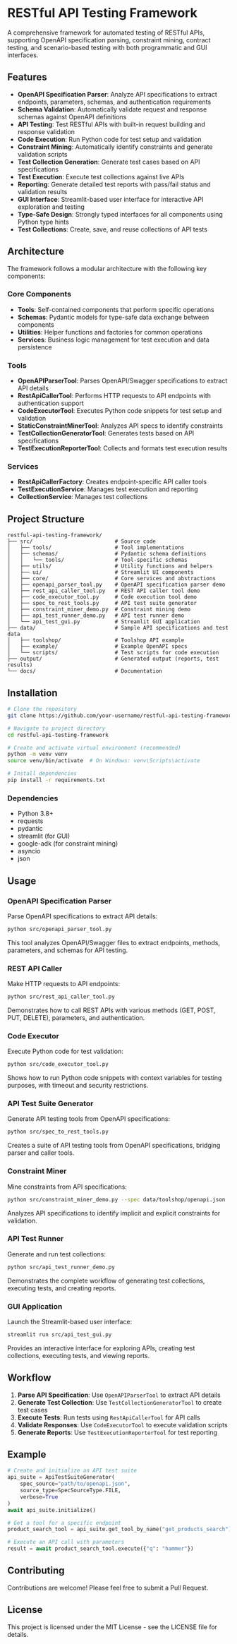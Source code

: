 # RESTful API Testing Framework

A comprehensive framework for automated testing of RESTful APIs, supporting OpenAPI specification parsing, constraint mining, contract testing, and scenario-based testing with both programmatic and GUI interfaces.

## Features

- **OpenAPI Specification Parser**: Analyze API specifications to extract endpoints, parameters, schemas, and authentication requirements
- **Schema Validation**: Automatically validate request and response schemas against OpenAPI definitions
- **API Testing**: Test RESTful APIs with built-in request building and response validation
- **Code Execution**: Run Python code for test setup and validation
- **Constraint Mining**: Automatically identify constraints and generate validation scripts
- **Test Collection Generation**: Generate test cases based on API specifications
- **Test Execution**: Execute test collections against live APIs
- **Reporting**: Generate detailed test reports with pass/fail status and validation results
- **GUI Interface**: Streamlit-based user interface for interactive API exploration and testing
- **Type-Safe Design**: Strongly typed interfaces for all components using Python type hints
- **Test Collections**: Create, save, and reuse collections of API tests

## Architecture

The framework follows a modular architecture with the following key components:

### Core Components

- **Tools**: Self-contained components that perform specific operations
- **Schemas**: Pydantic models for type-safe data exchange between components
- **Utilities**: Helper functions and factories for common operations
- **Services**: Business logic management for test execution and data persistence

### Tools

- **OpenAPIParserTool**: Parses OpenAPI/Swagger specifications to extract API details
- **RestApiCallerTool**: Performs HTTP requests to API endpoints with authentication support
- **CodeExecutorTool**: Executes Python code snippets for test setup and validation
- **StaticConstraintMinerTool**: Analyzes API specs to identify constraints
- **TestCollectionGeneratorTool**: Generates tests based on API specifications
- **TestExecutionReporterTool**: Collects and formats test execution results

### Services

- **RestApiCallerFactory**: Creates endpoint-specific API caller tools
- **TestExecutionService**: Manages test execution and reporting
- **CollectionService**: Manages test collections

## Project Structure

```plaintext
restful-api-testing-framework/
├── src/                          # Source code
│   ├── tools/                    # Tool implementations
│   ├── schemas/                  # Pydantic schema definitions
│   │   └── tools/                # Tool-specific schemas
│   ├── utils/                    # Utility functions and helpers
│   ├── ui/                       # Streamlit UI components
│   ├── core/                     # Core services and abstractions
│   ├── openapi_parser_tool.py    # OpenAPI specification parser demo
│   ├── rest_api_caller_tool.py   # REST API caller tool demo
│   ├── code_executor_tool.py     # Code execution tool demo
│   ├── spec_to_rest_tools.py     # API test suite generator
│   ├── constraint_miner_demo.py  # Constraint mining demo
│   ├── api_test_runner_demo.py   # API test runner demo
│   └── api_test_gui.py           # Streamlit GUI application
├── data/                         # Sample API specifications and test data
│   ├── toolshop/                 # Toolshop API example
│   ├── example/                  # Example OpenAPI specs
│   └── scripts/                  # Test scripts for code execution
├── output/                       # Generated output (reports, test results)
└── docs/                         # Documentation
```

## Installation

```bash
# Clone the repository
git clone https://github.com/your-username/restful-api-testing-framework.git

# Navigate to project directory
cd restful-api-testing-framework

# Create and activate virtual environment (recommended)
python -m venv venv
source venv/bin/activate  # On Windows: venv\Scripts\activate

# Install dependencies
pip install -r requirements.txt
```

### Dependencies

- Python 3.8+
- requests
- pydantic
- streamlit (for GUI)
- google-adk (for constraint mining)
- asyncio
- json

## Usage

### OpenAPI Specification Parser

Parse OpenAPI specifications to extract API details:

```bash
python src/openapi_parser_tool.py
```

This tool analyzes OpenAPI/Swagger files to extract endpoints, methods, parameters, and schemas for API testing.

### REST API Caller

Make HTTP requests to API endpoints:

```bash
python src/rest_api_caller_tool.py
```

Demonstrates how to call REST APIs with various methods (GET, POST, PUT, DELETE), parameters, and authentication.

### Code Executor

Execute Python code for test validation:

```bash
python src/code_executor_tool.py
```

Shows how to run Python code snippets with context variables for testing purposes, with timeout and security restrictions.

### API Test Suite Generator

Generate API testing tools from OpenAPI specifications:

```bash
python src/spec_to_rest_tools.py
```

Creates a suite of API testing tools from OpenAPI specifications, bridging parser and caller tools.

### Constraint Miner

Mine constraints from API specifications:

```bash
python src/constraint_miner_demo.py --spec data/toolshop/openapi.json
```

Analyzes API specifications to identify implicit and explicit constraints for validation.

### API Test Runner

Generate and run test collections:

```bash
python src/api_test_runner_demo.py
```

Demonstrates the complete workflow of generating test collections, executing tests, and creating reports.

### GUI Application

Launch the Streamlit-based user interface:

```bash
streamlit run src/api_test_gui.py
```

Provides an interactive interface for exploring APIs, creating test collections, executing tests, and viewing reports.

## Workflow

1. **Parse API Specification**: Use `OpenAPIParserTool` to extract API details
2. **Generate Test Collection**: Use `TestCollectionGeneratorTool` to create test cases
3. **Execute Tests**: Run tests using `RestApiCallerTool` for API calls
4. **Validate Responses**: Use `CodeExecutorTool` to execute validation scripts
5. **Generate Reports**: Use `TestExecutionReporterTool` for test reporting

## Example

```python
# Create and initialize an API test suite
api_suite = ApiTestSuiteGenerator(
    spec_source="path/to/openapi.json",
    source_type=SpecSourceType.FILE,
    verbose=True
)
await api_suite.initialize()

# Get a tool for a specific endpoint
product_search_tool = api_suite.get_tool_by_name("get_products_search")

# Execute an API call with parameters
result = await product_search_tool.execute({"q": "hammer"})
```

## Contributing

Contributions are welcome! Please feel free to submit a Pull Request.

## License

This project is licensed under the MIT License - see the LICENSE file for details.
